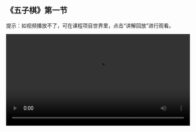 ## 《五子棋》第一节
 
提示：如视频播放不了，可在课程项目世界里，点击“讲解回放”进行观看。
 
<video width="100%" controls controlslist="nodownload nofullscreen noremoteplayback" disablePictureInPicture>
  <source src="https://api.keepwork.com/ts-storage/siteFiles/21589/raw#五子棋1_3.22.webm" type="video/webm" />
  <source src="https://api.keepwork.com/ts-storage/siteFiles/21588/raw#五子棋1_3.22.mp4" type="video/mp4" />
   
  你的浏览器不支持播放
</video>
<style>
video::-webkit-media-controls-fullscreen-button { display: none; } 
</style>

## 字幕


欢迎来到帕拉卡3D动画编程小课堂~
今天，我们将要了解一个新的项目——五子棋
你们有没有玩过五子棋呢？
它一款好玩的益智类游戏
这是棋盘，它的表面有许多横竖交叉的线
横竖线交叉的点是落子点
两个人分别使用黑色和白色的棋子，依次放一颗在落子点
5个相同颜色的棋子竖着、横着或者斜着连成一条线就算赢了
听起来是不是很有趣
你们想不想在帕拉卡中制作五子棋的棋盘、棋子
与同学朋友们来上一局呢？
让我们赶紧开始今天的学习吧！

### 步骤一

首先，我们需要先来搭建一张棋盘
现在，我们使用彩色方块来搭建
点击E按钮，打开工具栏
然后在工具子标签下，选中彩色方块
彩色方块默认的颜色是白色
我们可以选择自己喜欢的颜色
然后，我们用彩色方块来搭建出棋盘的一条边
在左右两侧各放置一个方块后
按住Shift键，同时点击鼠标右键，就可以将它们快速连接起来
这样，一条边就完成啦
接着，我们将这条边向侧面拉伸
让它变成棋盘的样子
按住Ctrl键，点击鼠标左键
全选这条边上的方块
然后再从侧面拉伸成方形
最后，我们为棋盘添加不同颜色的边框
这样，一张五子棋棋盘就完成啦
### 步骤二
接下来，我们需要来搭建一些棋子
这里，我们可以用活动模型来给棋盘添加上棋子
我们来看看怎么操作吧
棋盘左边有一枚搭建好的白色棋子
按住Ctrl键，点击鼠标左键，选中这枚棋子
点击保存
选择保存为bmax模型
给这个模型合适、容易辨别的名字，比如“white”
点击模型面板的不可拖动，修改为可拖动
此时，主角手中就拿着我们刚刚制作好的棋子模型
在世界中点击鼠标右键
就能创建出可以拖动的白色棋子啦
只有白色棋子，我们还无法下五子棋
那么接下来，运用同样的方法
我们把黑色棋子制作出来吧
点击打开工具栏
选择工具子标签下的彩色方块，修改颜色
在棋盘右边搭建一枚类似的黑色棋子
按住Ctrl键和鼠标左键，选中黑色棋子
将它保存为bmax模型，名字为“black”
接着，在属性面板中
点击不可拖动按钮，将按钮切换到可拖动
然后像创建白色棋子一样
我们可以在世界中创建黑色棋子啦


### 步骤三

为了有足够的的棋子好好下一盘五子棋
下面，我们将学习快速复制棋子的方法
按住Ctrl键
再用鼠标左键按住棋子
拖拽鼠标，就可以复制出更多的棋子了
接下来，试一试我们自己创作的五子棋游戏吧
玩着自己创作的游戏
是不是感觉很有成就呢
下节课，我们会学习一些新知识
用编程的方法生成规整的棋盘
期待与你再见哟